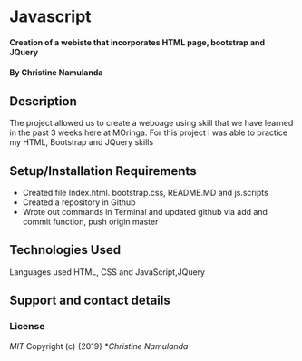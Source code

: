 # Javascript
#### Creation of a webiste that incorporates HTML page, bootstrap and JQuery
#### By **Christine Namulanda**
## Description
The project allowed us to create a weboage using skill that we have learned in the past 3 weeks here at MOringa. For this project i was able to practice my HTML, Bootstrap and JQuery skills
## Setup/Installation Requirements
* Created file Index.html. bootstrap.css, README.MD and js.scripts
* Created a repository in Github
* Wrote out commands in Terminal and updated github via add and commit function, push origin master
## Technologies Used
Languages used HTML, CSS and JavaScript,JQuery
## Support and contact details

### License
*MIT*
Copyright (c) {2019} **Christine Namulanda*
